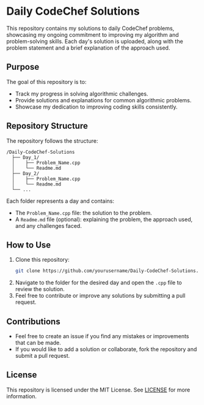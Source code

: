
# Daily CodeChef Solutions

This repository contains my solutions to daily CodeChef problems, showcasing my ongoing commitment to improving my algorithm and problem-solving skills. Each day's solution is uploaded, along with the problem statement and a brief explanation of the approach used.

## Purpose

The goal of this repository is to:

- Track my progress in solving algorithmic challenges.
- Provide solutions and explanations for common algorithmic problems.
- Showcase my dedication to improving coding skills consistently.
  
## Repository Structure

The repository follows the structure:

```
/Daily-CodeChef-Solutions
  ├── Day_1/
  │    ├── Problem_Name.cpp
  │    └── Readme.md
  ├── Day_2/
  │    ├── Problem_Name.cpp
  │    └── Readme.md
  └── ...
```

Each folder represents a day and contains:

- The `Problem_Name.cpp` file: the solution to the problem.
- A `Readme.md` file (optional): explaining the problem, the approach used, and any challenges faced.

## How to Use

1. Clone this repository:
   ```bash
   git clone https://github.com/yourusername/Daily-CodeChef-Solutions.git
   ```
2. Navigate to the folder for the desired day and open the `.cpp` file to review the solution.
3. Feel free to contribute or improve any solutions by submitting a pull request.

## Contributions

- Feel free to create an issue if you find any mistakes or improvements that can be made.
- If you would like to add a solution or collaborate, fork the repository and submit a pull request.

## License

This repository is licensed under the MIT License. See [LICENSE](LICENSE) for more information.

